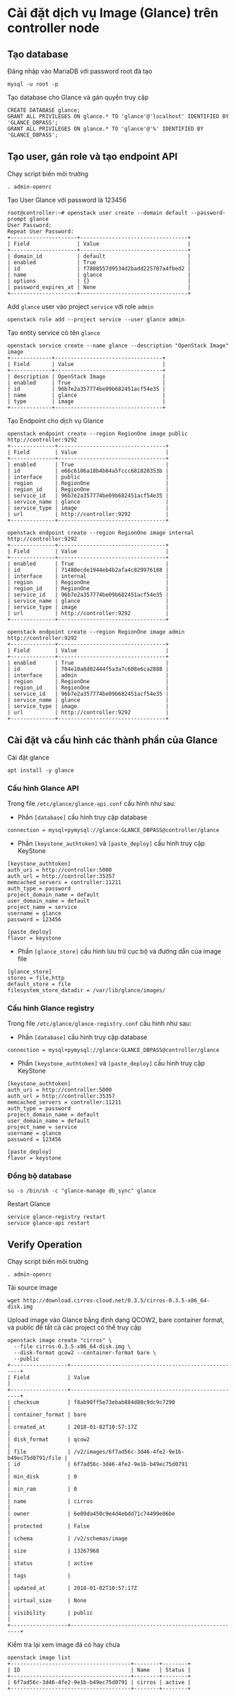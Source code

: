 # Cài đặt dịch vụ Image (Glance) trên controller node
## Tạo database
Đăng nhập vào MariaDB với password root đã tạo
```
mysql -u root -p
```
Tạo database cho Glance và gán quyền truy cập
```
CREATE DATABASE glance;
GRANT ALL PRIVILEGES ON glance.* TO 'glance'@'localhost' IDENTIFIED BY 'GLANCE_DBPASS';
GRANT ALL PRIVILEGES ON glance.* TO 'glance'@'%' IDENTIFIED BY 'GLANCE_DBPASS';
```
## Tạo user, gán role và tạo endpoint API 
Chạy script biến môi trường
```
. admin-openrc
```
Tạo User Glance với password là 123456
```
root@controller:~# openstack user create --domain default --password-prompt glance
User Password:
Repeat User Password:
+---------------------+----------------------------------+
| Field               | Value                            |
+---------------------+----------------------------------+
| domain_id           | default                          |
| enabled             | True                             |
| id                  | f7808557d9534d2badd225707a4fbed2 |
| name                | glance                           |
| options             | {}                               |
| password_expires_at | None                             |
+---------------------+----------------------------------+
```
Add `glance` user vào project `service` với role `admin`
```
openstack role add --project service --user glance admin
```
Tạo entity service có tên `glance` 
```
openstack service create --name glance --description "OpenStack Image" image
+-------------+----------------------------------+
| Field       | Value                            |
+-------------+----------------------------------+
| description | OpenStack Image                  |
| enabled     | True                             |
| id          | 96b7e2a357774be09b682451acf54e35 |
| name        | glance                           |
| type        | image                            |
+-------------+----------------------------------+
```
Tạo Endpoint cho dịch vụ Glance
```
openstack endpoint create --region RegionOne image public http://controller:9292
+--------------+----------------------------------+
| Field        | Value                            |
+--------------+----------------------------------+
| enabled      | True                             |
| id           | e66c6106a18b4b64a5fccc681820353b |
| interface    | public                           |
| region       | RegionOne                        |
| region_id    | RegionOne                        |
| service_id   | 96b7e2a357774be09b682451acf54e35 |
| service_name | glance                           |
| service_type | image                            |
| url          | http://controller:9292           |
+--------------+----------------------------------+

openstack endpoint create --region RegionOne image internal http://controller:9292
+--------------+----------------------------------+
| Field        | Value                            |
+--------------+----------------------------------+
| enabled      | True                             |
| id           | 71480ecde1944eb4b2afa4c829976188 |
| interface    | internal                         |
| region       | RegionOne                        |
| region_id    | RegionOne                        |
| service_id   | 96b7e2a357774be09b682451acf54e35 |
| service_name | glance                           |
| service_type | image                            |
| url          | http://controller:9292           |
+--------------+----------------------------------+

openstack endpoint create --region RegionOne image admin http://controller:9292
+--------------+----------------------------------+
| Field        | Value                            |
+--------------+----------------------------------+
| enabled      | True                             |
| id           | 704e10a8d02444f5a3a7c608e6ca2888 |
| interface    | admin                            |
| region       | RegionOne                        |
| region_id    | RegionOne                        |
| service_id   | 96b7e2a357774be09b682451acf54e35 |
| service_name | glance                           |
| service_type | image                            |
| url          | http://controller:9292           |
+--------------+----------------------------------+
```

## Cài đặt và cấu hình các thành phần của Glance
Cài đặt glance
```
apt install -y glance
```
### Cấu hình Glance API
Trong file `/etc/glance/glance-api.conf` cấu hình như sau:  
- Phần `[database]` cấu hình truy cập database  

```
connection = mysql+pymysql://glance:GLANCE_DBPASS@controller/glance
```
- Phần `[keystone_authtoken]` và `[paste_deploy]` cấu hình truy cập KeyStone

```
[keystone_authtoken]
auth_uri = http://controller:5000
auth_url = http://controller:35357
memcached_servers = controller:11211
auth_type = password
project_domain_name = default
user_domain_name = default
project_name = service
username = glance
password = 123456

[paste_deploy]
flavor = keystone
```
- Phần `[glance_store]` cấu hình lưu trữ cục bộ và đường dẫn của image file  

```
[glance_store]
stores = file,http
default_store = file
filesystem_store_datadir = /var/lib/glance/images/
```

### Cấu hình Glance registry
Trong file `/etc/glance/glance-registry.conf` cấu hình như sau:  
- Phần `[database]` cấu hình truy cập database

```
connection = mysql+pymysql://glance:GLANCE_DBPASS@controller/glance
```
- Phần `[keystone_authtoken]` và `[paste_deploy]` cấu hình truy cập KeyStone

```
[keystone_authtoken]
auth_uri = http://controller:5000
auth_url = http://controller:35357
memcached_servers = controller:11211
auth_type = password
project_domain_name = default
user_domain_name = default
project_name = service
username = glance
password = 123456

[paste_deploy]
flavor = keystone
```

### Đồng bộ database 
```
su -s /bin/sh -c "glance-manage db_sync" glance
```
Restart Glance
```
service glance-registry restart
service glance-api restart
```

## Verify Operation
Chạy script biến môi trường
```
. admin-openrc
```
Tải source image
```
wget http://download.cirros-cloud.net/0.3.5/cirros-0.3.5-x86_64-disk.img
```
Upload image vào Glance bằng định dạng QCOW2, bare container format, và public để tất cả các project có thể truy cập
```
openstack image create "cirros" \
  --file cirros-0.3.5-x86_64-disk.img \
  --disk-format qcow2 --container-format bare \
  --public
+------------------+------------------------------------------------------+
| Field            | Value                                                |
+------------------+------------------------------------------------------+
| checksum         | f8ab98ff5e73ebab884d80c9dc9c7290                     |
| container_format | bare                                                 |
| created_at       | 2018-01-02T10:57:17Z                                 |
| disk_format      | qcow2                                                |
| file             | /v2/images/6f7ad56c-3d46-4fe2-9e1b-b49ec75d0791/file |
| id               | 6f7ad56c-3d46-4fe2-9e1b-b49ec75d0791                 |
| min_disk         | 0                                                    |
| min_ram          | 0                                                    |
| name             | cirros                                               |
| owner            | 6e09da450c9e4d4ebdd71c74499e86be                     |
| protected        | False                                                |
| schema           | /v2/schemas/image                                    |
| size             | 13267968                                             |
| status           | active                                               |
| tags             |                                                      |
| updated_at       | 2018-01-02T10:57:17Z                                 |
| virtual_size     | None                                                 |
| visibility       | public                                               |
+------------------+------------------------------------------------------+

```
Kiểm tra lại xem image đã có hay chưa
```
openstack image list
+--------------------------------------+--------+--------+
| ID                                   | Name   | Status |
+--------------------------------------+--------+--------+
| 6f7ad56c-3d46-4fe2-9e1b-b49ec75d0791 | cirros | active |
+--------------------------------------+--------+--------+
```


